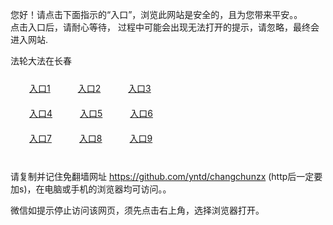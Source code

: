 您好！请点击下面指示的“入口”，浏览此网站是安全的，且为您带来平安。。 <br/>
点击入口后，请耐心等待， 过程中可能会出现无法打开的提示，请忽略，最终会进入网站. </br>

法轮大法在长春<br/>
<div style="padding:10px"><a style="margin:20px" target="_blank" href="https://d18nlyjtlzzpmn.cloudfront.net/2Qpsp?yzvsrz" id="ccLink1" rel="nofollow">入口1</a> <a target="_blank" style="margin:20px" href="https://d14ek6t2gfh7ru.cloudfront.net/2Qpsp?tjhsb" id="ccLink2" rel="nofollow">入口2</a> <a style="margin:20px" target="_blank" href="https://d1tzds34uuqsw3.cloudfront.net/2Qpsp?jpctamix" id="ccLink3" rel="nofollow">入口3</a></div>

<div style="padding:10px" ><a style="margin:20px" target="_blank" href="https://d18nlyjtlzzpmn.cloudfront.net/2Qpsp?yzvsrz" id="ccLink4" rel="nofollow">入口4</a> <a style="margin:20px" href="https://d14ek6t2gfh7ru.cloudfront.net/2Qpsp?tjhsb" target="_blank" id="ccLink5" rel="nofollow">入口5</a> <a style="margin:20px" href="https://d1tzds34uuqsw3.cloudfront.net/2Qpsp?jpctamix" target="_blank" id="ccLink6" rel="nofollow">入口6</a></div>

<div style="padding:10px"><a style="margin:20px" target="_blank" href="https://d18nlyjtlzzpmn.cloudfront.net/2Qpsp?yzvsrz" id="ccLink7" rel="nofollow">入口7</a> <a style="margin:20px" href="https://d14ek6t2gfh7ru.cloudfront.net/2Qpsp?tjhsb" target="_blank" id="ccLink8" rel="nofollow">入口8</a> <a style="margin:20px" target="_blank" href="https://d1tzds34uuqsw3.cloudfront.net/2Qpsp?jpctamix" id="ccLink9" rel="nofollow">入口9</a></div>

<br/>



请复制并记住免翻墙网址 https://github.com/yntd/changchunzx (http后一定要加s)，在电脑或手机的浏览器均可访问。。<br/>

微信如提示停止访问该网页，须先点击右上角，选择浏览器打开。
